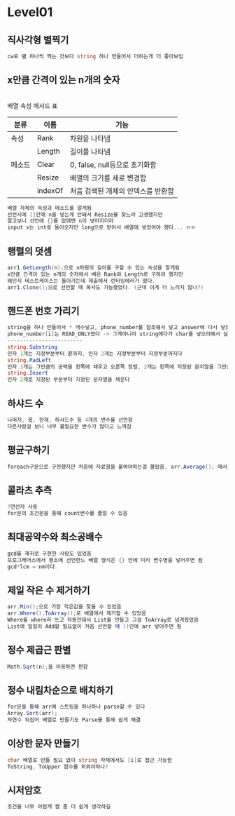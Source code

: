 # Level01

## 직사각형 별찍기

```cs
cw로 별 하나씩 찍는 것보다 string 하나 만들어서 더하는게 더 좋아보임
```

## x만큼 간격이 있는 n개의 숫자

<br/>
 배열 속성 메서드 표

| 분류   | 이름    | 기능                               |
| ------ | ------- | ---------------------------------- |
| 속성   | Rank    | 차원을 나타냄                      |
|        | Length  | 길이를 나타냄                      |
| 메소드 | Clear   | 0, false, null등으로 초기화함      |
|        | Resize  | 배열의 크기를 새로 변경함          |
|        | indexOf | 처음 검색된 개체의 인덱스를 반환함 |

```cs
배열 자체의 속성과 메소드를 알게됨
선언시에 []안에 n을 넣는게 안돼서 Resize를 찾느라 고생했지만
알고보니 선언에 {}를 없애면 n이 넣어지더라
input x는 int로 들어오지만 long으로 받아서 배열에 넣었어야 했다... ㅠㅠ
```

## 행렬의 덧셈

```cs
arr1.GetLength(n);으로 n차원의 길이를 구할 수 있는 속성을 알게됨
x만큼 간격이 있는 n개의 숫자에서 배운 Rank와 Length로 구하려 했지만
왜인지 테스트케이스는 돌아가는데 제출에서 런타임에러가 떴다.
arr1.Clone();으로 선언할 때 복사도 가능했었다. (근데 이게 더 느리지 않나?)
```

## 핸드폰 번호 가리기

```cs
string을 하나 만들어서 * 개수넣고, phone_number를 참조해서 넣고 answer에 다시 넣었다.
phone_number[i]는 READ_ONLY였다 -> 그게아니라 string에다가 char를 넣으려해서 실패한듯?
------------------------
string.Substring
인자 1개는 지정부분부터 끝까지, 인자 2개는 지정부분부터 지정부분까지다
string.PadLeft
인자 1개는 그만큼의 공백을 왼쪽에 채우고 오른쪽 정렬, 2개는 왼쪽에 지정된 문자열을 그만큼 채운다.
string.Insert
인자 2개로 지정된 부분부터 지정된 문자열을 채운다
```

## 하샤드 수

```cs
나머지, 몫, 현재, 하샤드수 등 4개의 변수를 선언함
다른사람걸 보니 너무 불필요한 변수가 많다고 느껴짐
```

## 평균구하기

```cs
foreach구문으로 구현했지만 처음에 자료형을 붙여야하는걸 몰랐음, arr.Average(); 매서드도 있음
```

## 콜라츠 추측

```cs
?연산자 사용
for문의 조건문을 통해 count변수를 줄일 수 있음
```

## 최대공약수와 최소공배수

```cs
gcd를 재귀로 구현한 사람도 있었음
프로그래머스에서 평소에 선언한느 배열 형식은 {} 안에 미리 변수명을 넣어주면 됨
gcd*lcm = nm이다.
```

## 제일 작은 수 제거하기

```cs
arr.Min();으로 가장 작은값을 찾을 수 있었음
arr.Where().ToArray();로 배열에서 제거할 수 있었음
Where를 where라 쓰고 작동안돼서 List를 만들고 그걸 ToArray로 넘겨줬었음
List에 일일이 Add할 필요없이 처음 선언할 때 ()안에 arr 넣어주면 됨
```

## 정수 제곱근 판별

```cs
Math.Sqrt(n);을 이용하면 편함
```

## 정수 내림차순으로 배치하기

```cs
for문을 통해 arr에 스트링을 하나하나 parse할 수 있다
Array.Sort(arr);
자연수 뒤집어 배열로 만들기도 Parse를 통해 쉽게 해결
```

## 이상한 문자 만들기

```cs
char 배열로 만들 필요 없이 string 자체에서도 [i]로 접근 가능함
ToString, ToUpper 함수를 외워야하나?
```

## 시저암호

```cs
조건을 너무 어렵게 짬 좀 더 쉽게 생각하길
```
